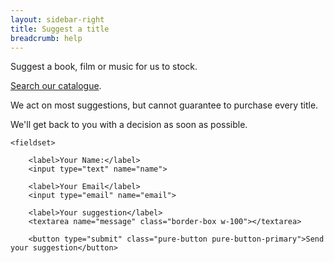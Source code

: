 ```yaml
---
layout: sidebar-right
title: Suggest a title
breadcrumb: help
---
```


Suggest a book, film or music for us to stock.

[Search our catalogue](http://suffolk.spydus.co.uk).

We act on most suggestions, but cannot guarantee to purchase every title.

We'll get back to you with a decision as soon as possible.

<form class="pure-form pure-form-stacked" netlify name="suggest" action="confirmation">

    <fieldset>

        <label>Your Name:</label>
        <input type="text" name="name">

        <label>Your Email</label>
        <input type="email" name="email">

        <label>Your suggestion</label>
        <textarea name="message" class="border-box w-100"></textarea>

        <button type="submit" class="pure-button pure-button-primary">Send your suggestion</button>

</form>
